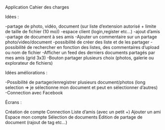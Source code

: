 Application
Cahier des charges




Idées :

-partage de photo, vidéo, document (sur liste d’extension autorisé + limite de taille de fichier (10 mo))
-espace client (login,register etc...)
-ajout d’amis
-partage de document à ses amis
-Ajouter un commentaire sur un partage photo/video/document
-possibilité de créer des liste et de les partager
-possibilité de rechercher en fonction des listes, des commentaires d’upload ou nom de fichier
-Afficher un feed des derniers documents partagés par mes amis (grid 3x3)
-Bouton partager plusieurs choix (photos, galerie ou explorateur de fichiers)


Idées améliorations :

-Possibilité de partager/enregistrer plusieurs document/photos (long selection ⇒ je sélectionne mon document et peut en sélectionner d’autres)
-Connection avec Facebook


Écrans :

Création de compte
Connection
Liste d’amis (avec un petit +)
Ajouter un ami
Espace mon compte
Sélection de documents
Édition de partage de document (rajout de tag etc…)


